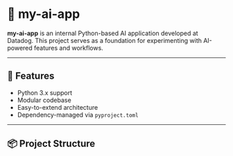 # 🧠 my-ai-app

**my-ai-app** is an internal Python-based AI application developed at Datadog. This project serves as a foundation for experimenting with AI-powered features and workflows.

---

## 🚀 Features

- Python 3.x support
- Modular codebase
- Easy-to-extend architecture
- Dependency-managed via `pyproject.toml`

---

## 📦 Project Structure

